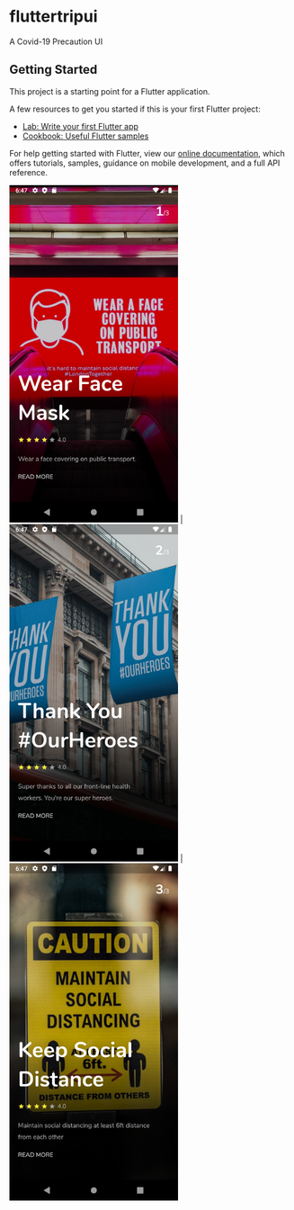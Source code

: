 # fluttertripui

A Covid-19 Precaution UI

## Getting Started

This project is a starting point for a Flutter application.

A few resources to get you started if this is your first Flutter project:

- [Lab: Write your first Flutter app](https://flutter.dev/docs/get-started/codelab)
- [Cookbook: Useful Flutter samples](https://flutter.dev/docs/cookbook)

For help getting started with Flutter, view our
[online documentation](https://flutter.dev/docs), which offers tutorials,
samples, guidance on mobile development, and a full API reference.


<img src="https://raw.githubusercontent.com/eskye/Flutter-20-days-challenge/master/Screenshots/Day%202/Screenshot_1592156838.png" width="300"> | <img src="https://raw.githubusercontent.com/eskye/Flutter-20-days-challenge/master/Screenshots/Day%202/Screenshot_1592156846.png" width="300"> | <img src="https://raw.githubusercontent.com/eskye/Flutter-20-days-challenge/master/Screenshots/Day%202/Screenshot_1592156853.png" width="300"> 